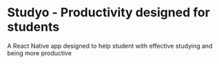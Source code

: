 # Studyo - Productivity designed for students

A React Native app designed to help student with effective studying and being more productive
